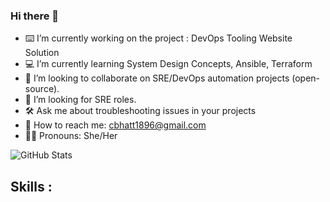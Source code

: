 ### Hi there 👋

- ⌨️  I’m currently working on the project : DevOps Tooling Website Solution 
- 💻 I’m currently learning System Design Concepts, Ansible, Terraform
- 👯 I’m looking to collaborate on SRE/DevOps automation projects (open-source).
- 🤔 I’m looking for SRE roles.
- 🛠  Ask me about troubleshooting issues in your projects
- 📩 How to reach me: cbhatt1896@gmail.com
- 👩🏻 Pronouns: She/Her


![GitHub Stats](https://github-readme-stats.vercel.app/api?username=Chandana-Bhatt&theme=radical)


## Skills :


